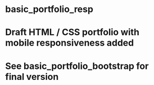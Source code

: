 # basic_portfolio_resp

# Draft HTML / CSS portfolio with mobile responsiveness added
# See basic_portfolio_bootstrap for final version